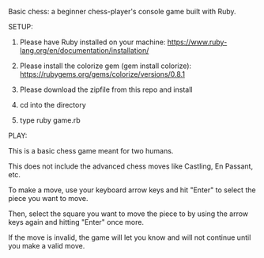 Basic chess:  a beginner chess-player's console game built with Ruby.


SETUP:

1)  Please have Ruby installed on your machine:  https://www.ruby-lang.org/en/documentation/installation/

2)  Please install the colorize gem (gem install colorize):  https://rubygems.org/gems/colorize/versions/0.8.1

3) Please download the zipfile from this repo and install

4) cd into the directory

5)  type ruby game.rb 


PLAY:

This is a basic chess game meant for two humans.

This does not include the advanced chess moves like Castling, En Passant, etc.

To make a move, use your keyboard arrow keys and hit "Enter" to select the piece you want to move.

Then, select the square you want to move the piece to by using the arrow keys again and hitting "Enter" once more.

If the move is invalid, the game will let you know and will not continue until you make a valid move.

